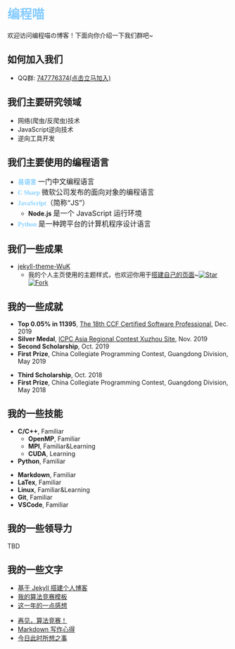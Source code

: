 
<h1><font color=#86CCFF >编程喵</font></h1>

欢迎访问编程喵の博客！下面向你介绍一下我们群吧~

<!-- slide -->

## 如何加入我们

- QQ群: <a href="https://jq.qq.com/?_wv=1027&k=eLPQInXj"  target="_blank">747776374(点击立马加入)</a>
<!-- slide vertical=true -->

## 我们主要研究领域

- 网络(爬虫/反爬虫)技术
- JavaScript逆向技术
- 逆向工具开发
<!-- slide vertical=true -->

## 我们主要使用的编程语言

- **<font face="微软雅黑" color=#87D0FF>易语言</font>** <font size=3> 一门中文编程语言</font>
- **<font face="微软雅黑" color=#87D0FF>C Sharp</font>**  <font size=3>微软公司发布的面向对象的编程语言</font>
- **<font face="微软雅黑" color=#87D0FF>JavaScript</font>**<font size=3>（简称“JS”）</font>
  - **Node.js** <font size=3>是一个 JavaScript 运行环境</font>
- **<font face="微软雅黑" color=#87D0FF>Python</font>** <font size=3>是一种跨平台的计算机程序设计语言</font>
<!-- slide -->

## 我们一些成果

<!-- slide vertical=true -->

- [jekyll-theme-WuK](https://jekyll-theme-WuK.wu-kan.cn/)
  - 我的个人主页使用的主题样式，也欢迎你用于[搭建自己的页面](https://jekyll-theme-WuK.wu-kan.cn/)~[![Star](https://img.shields.io/github/stars/wu-kan/wu-kan.github.io.svg)](https://github.com/wu-kan/wu-kan.github.io)[![Fork](https://img.shields.io/github/forks/wu-kan/wu-kan.github.io.svg)](https://github.com/wu-kan/wu-kan.github.io/fork)

<!-- slide -->

## 我的一些成就

<!-- slide vertical=true -->

- **Top 0.05% in 11395**, [The 18th CCF Certified Software Professional](https://wu-kan.cn/_posts/2019-12-16-%E7%AC%AC%E5%8D%81%E5%85%AB%E6%AC%A1CCF%E8%AE%A1%E7%AE%97%E6%9C%BA%E8%BD%AF%E4%BB%B6%E8%83%BD%E5%8A%9B%E8%AE%A4%E8%AF%81/), Dec. 2019
- **Silver Medal**, [ICPC Asia Regional Contest Xuzhou Site](https://wu-kan.cn/_posts/2019-11-04-%E5%86%8D%E8%A7%81-%E7%AE%97%E6%B3%95%E7%AB%9E%E8%B5%9B/), Nov. 2019
- **Second Scholarship**, Oct. 2019
- **First Prize**, China Collegiate Programming Contest, Guangdong Division, May 2019

<!-- slide vertical=true -->

- **Third Scholarship**, Oct. 2018
- **First Prize**, China Collegiate Programming Contest, Guangdong Division, May 2018

<!-- slide -->

## 我的一些技能

<!-- slide vertical=true -->

- **C/C++**, Familiar
  - **OpenMP**, Familiar
  - **MPI**, Familiar&Learning
  - **CUDA**, Learning
- **Python**, Familiar

<!-- slide vertical=true -->

- **Markdown**, Familiar
- **LaTex**, Familiar
- **Linux**, Familiar&Learning
- **Git**, Familiar
- **VSCode**, Familiar

<!-- slide -->

## 我的一些领导力

TBD

<!-- slide -->

## 我的一些文字

- [基于 Jekyll 搭建个人博客](https://wu-kan.cn/_posts/2019-01-18-%E5%9F%BA%E4%BA%8EJekyll%E6%90%AD%E5%BB%BA%E4%B8%AA%E4%BA%BA%E5%8D%9A%E5%AE%A2/)
- [我的算法竞赛模板](https://wu-kan.cn/_posts/2019-02-04-%E6%88%91%E7%9A%84%E7%AE%97%E6%B3%95%E7%AB%9E%E8%B5%9B%E6%A8%A1%E6%9D%BF/)
- [这一年的一点感想](https://wu-kan.cn/_posts/2019-07-18-%E8%BF%99%E4%B8%80%E5%B9%B4%E7%9A%84%E4%B8%80%E7%82%B9%E6%84%9F%E6%83%B3/)

<!-- slide vertical=true -->

- [再见，算法竞赛！](https://wu-kan.cn/_posts/2019-11-04-%E5%86%8D%E8%A7%81-%E7%AE%97%E6%B3%95%E7%AB%9E%E8%B5%9B/)
- [Markdown 写作心得](https://wu-kan.cn/_posts/2020-01-18-Markdown%E5%86%99%E4%BD%9C%E5%BF%83%E5%BE%97/)
- [今日此时所想之事](https://wu-kan.cn/_posts/2020-01-24-%E4%BB%8A%E6%97%A5%E6%AD%A4%E6%97%B6%E6%89%80%E6%83%B3%E4%B9%8B%E4%BA%8B/)
